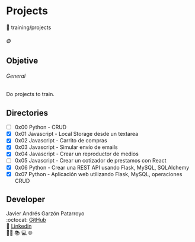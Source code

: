 # Projects
:open_file_folder: training/projects

###### :copyright:

## Objetive
###### General
Do projects to train.

## Directories
* [ ] 0x00 Python - CRUD
* [x] 0x01 Javascript - Local Storage desde un textarea
* [x] 0x02 Javascript - Carrito de compras
* [x] 0x03 Javascript - Simular envío de emails
* [x] 0x04 Javascript - Crear un reproductor de medios
* [ ] 0x05 Javascript - Crear un cotizador de prestamos con React
* [x] 0x06 Python - Crear una REST API usando Flask, MySQL, SQLAlchemy
* [x] 0x07 Python - Aplicación web utilizando Flask, MySQL, operaciones CRUD

## Developer
Javier Andrés Garzón Patarroyo  
:octocat: [GitHub](https://github.com/javierandresgp/)  
:link: [Linkedin](https://www.linkedin.com/in/javierandresgp/)  
:man_technologist: :books: :computer: :globe_with_meridians: